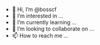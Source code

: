 - 👋 Hi, I’m @bosscf
- 👀 I’m interested in ...
- 🌱 I’m currently learning ...
- 💞️ I’m looking to collaborate on ...
- 📫 How to reach me ...

<!---
bosscf/bosscf is a ✨ special ✨ repository because its `README.md` (this file) appears on your GitHub profile.
You can click the Preview link to take a look at your changes.
--->
